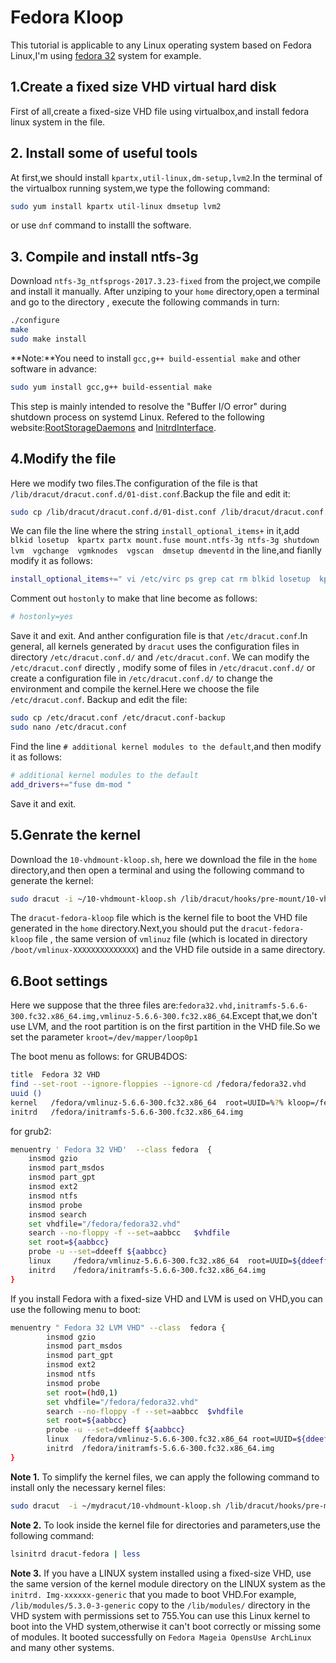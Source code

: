 # Fedora Kloop
This tutorial is applicable to any Linux operating system based on Fedora Linux,I'm using [fedora 32](https://getfedora.org/) system for example.
## 1.Create a fixed size VHD virtual hard disk
First of all,create a fixed-size VHD file using virtualbox,and install fedora linux system in the file.
## 2. Install some of useful tools
At first,we should install `kpartx,util-linux,dm-setup,lvm2`.In the terminal of the virtualbox running system,we type the following command:
```bash
sudo yum install kpartx util-linux dmsetup lvm2
```
or use `dnf` command to installl the software.
## 3. Compile and install ntfs-3g
Download `ntfs-3g_ntfsprogs-2017.3.23-fixed` from the project,we compile and install it manually. After unziping to your `home` directory,open a terminal and go to the directory , execute the following commands in turn:
```bash
./configure
make
sudo make install
```
**Note:**You need to install `gcc,g++ build-essential make` and other software in advance:
```bash
sudo yum install gcc,g++ build-essential make
```
This step is mainly intended to resolve the "Buffer I/O error" during shutdown process on systemd Linux. Refered to the following website:[RootStorageDaemons](http://www.freedesktop.org/wiki/Software/systemd/RootStorageDaemons/) and [InitrdInterface](http://www.freedesktop.org/wiki/Software/systemd/InitrdInterface/).
## 4.Modify the file
Here we modify two files.The configuration of the file is that `/lib/dracut/dracut.conf.d/01-dist.conf`.Backup the file and edit it:
```bash
sudo cp /lib/dracut/dracut.conf.d/01-dist.conf /lib/dracut/dracut.conf.d/01-dist.conf-backup
``` 
We can file the line where the string `install_optional_items+` in it,add ` blkid losetup  kpartx partx mount.fuse mount.ntfs-3g ntfs-3g shutdown  lvm  vgchange  vgmknodes  vgscan  dmsetup dmeventd` in the line,and fianlly modify it as follows:
```bash
install_optional_items+=" vi /etc/virc ps grep cat rm blkid losetup  kpartx partx mount.fuse mount.ntfs-3g ntfs-3g shutdown lvm  vgchange  vgmknodes  vgscan  dmsetup dmeventd  "
```
Comment out `hostonly` to make that line become as follows:
```bash
# hostonly=yes
```
Save it and exit.
And anther configuration file is that `/etc/dracut.conf`.In general, all kernels generated by `dracut` uses the configuration files in directory `/etc/dracut.conf.d/` and  `/etc/dracut.conf`. We can modify the `/etc/dracut.conf` directly , modify some of files in `/etc/dracut.conf.d/` or create a configuration file in `/etc/dracut.conf.d/` to change the environment and compile the kernel.Here we choose the file `/etc/dracut.conf`.
Backup and edit the file:
```bash
sudo cp /etc/dracut.conf /etc/dracut.conf-backup
sudo nano /etc/dracut.conf
```
Find the line `# additional kernel modules to the default`,and then modify it as follows:
```bash
# additional kernel modules to the default
add_drivers+="fuse dm-mod "
```
Save it and exit.
## 5.Genrate the kernel 
Download the `10-vhdmount-kloop.sh`, here we download the file in the `home` directory,and then open a terminal and using the following command to generate the kernel:
```bash
sudo dracut -i ~/10-vhdmount-kloop.sh /lib/dracut/hooks/pre-mount/10-vhdmount.sh  ~/dracut-fedora-kloop
```
The `dracut-fedora-kloop` file which is the kernel file to boot the VHD file generated in the `home` directory.Next,you should put the `dracut-fedora-kloop` file , the same version of `vmlinuz` file (which is located in directory `/boot/vmlinux-XXXXXXXXXXXXXX`) and the VHD file  outside in a same directory.
## 6.Boot settings
Here we suppose that the three files are:`fedora32.vhd,initramfs-5.6.6-300.fc32.x86_64.img,vmlinuz-5.6.6-300.fc32.x86_64`.Except that,we don't use LVM, and the root partition is on the first partition in the VHD file.So we set the parameter `kroot=/dev/mapper/loop0p1`

The boot menu as follows:
for GRUB4DOS:
```bash
title  Fedora 32 VHD
find --set-root --ignore-floppies --ignore-cd /fedora/fedora32.vhd
uuid ()
kernel   /fedora/vmlinuz-5.6.6-300.fc32.x86_64  root=UUID=%?% kloop=/fedora/fedora32.vhd kroot=/dev/mapper/loop0p3 
initrd   /fedora/initramfs-5.6.6-300.fc32.x86_64.img
```
for grub2:
```bash
menuentry ' Fedora 32 VHD'  --class fedora  {
	insmod gzio
	insmod part_msdos
	insmod part_gpt
	insmod ext2
	insmod ntfs
	insmod probe
	insmod search
    set vhdfile="/fedora/fedora32.vhd"
	search --no-floppy -f --set=aabbcc   $vhdfile
	set root=${aabbcc}
	probe -u --set=ddeeff ${aabbcc}
	linux	  /fedora/vmlinuz-5.6.6-300.fc32.x86_64  root=UUID=${ddeeff} kloop=$vhdfile kroot=/dev/mapper/loop0p1  
	initrd	  /fedora/initramfs-5.6.6-300.fc32.x86_64.img 
}
```
If you install Fedora with a fixed-size VHD and LVM is used on VHD,you can use the following menu to boot:
```bash
menuentry " Fedora 32 LVM VHD" --class  fedora {
        insmod gzio
        insmod part_msdos
        insmod part_gpt
        insmod ext2
        insmod ntfs
        insmod probe
        set root=(hd0,1)
        set vhdfile="/fedora/fedora32.vhd"
        search --no-floppy -f --set=aabbcc  $vhdfile
        set root=${aabbcc}
        probe -u --set=ddeeff ${aabbcc}
        linux   /fedora/vmlinuz-5.6.6-300.fc32.x86_64 root=UUID=${ddeeff} kloop=$vhdfile kroot=/dev/mapper/fedora-root klvm=fedora
        initrd  /fedora/initramfs-5.6.6-300.fc32.x86_64.img
}
```
**Note 1.** To simplify the kernel files, we can apply the following command to install only the necessary kernel files:
```bash
sudo dracut  -i ~/mydracut/10-vhdmount-kloop.sh /lib/dracut/hooks/pre-mount/10-vhdmount-kloop.sh  --no-hostonly  --install " vi /etc/virc ps grep cat rm blkid losetup  kpartx partx mount.fuse mount.ntfs-3g ntfs-3g shutdown lvm  vgchange  vgmknodes  vgscan  dmsetup dmeventd  "   --add-drivers  "fuse dm-mod "  -o " plymouth btrfs crypt  cifs fcoe fcoe-uefi iscsi nfs nbd"   ~/dracut-fedora-kloop
```
**Note 2.** To look inside the kernel file for directories and parameters,use the following command:
```bash
lsinitrd dracut-fedora | less
```
**Note 3.** If you have a LINUX system installed using a fixed-size VHD, use the same version of the kernel module directory on the LINUX system as the `initrd. Img-xxxxxx-generic` that you made to boot VHD.For example, `/lib/modules/5.3.0-3-generic` copy to the `/lib/modules/` directory in the VHD system with permissions set to 755.You can use this Linux kernel to boot into the VHD system,otherwise it can't boot correctly or missing some of modules. It booted successfully on `Fedora Mageia OpensUse ArchLinux` and many other systems.